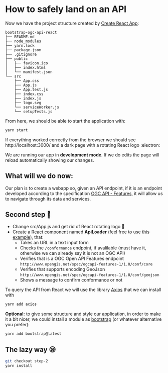 # How to safely land on an API

Now we have the project structure created by [Create React App](https://github.com/facebook/create-react-app):

```
bootstrap-ogc-api-react
├── README.md
├── node_modules
├── yarn.lock
├── package.json
├── .gitignore
├── public
│   ├── favicon.ico
│   ├── index.html
│   └── manifest.json
└── src
    ├── App.css
    ├── App.js
    ├── App.test.js
    ├── index.css
    ├── index.js
    ├── logo.svg
    └── serviceWorker.js
    └── setupTests.js
```

From here, we should be able to start the application with:

```bash
yarn start
```

If everything worked correctly from the browser we should see http://localhost:3000/ and a dark page with a rotating React logo :electron:

We are running our app in **development mode**. If we do edits the page will reload automatically showing our changes.

## What will we do now:

Our plan is to create a webapp so, given an API endpoint, if it is an endpoint developed according to the specification [OGC API - Features](http://docs.ogc.org/is/17-069r3/17-069r3.html), it will allow us to navigate through its data and services.

## Second step :rocket: 

- Change src/App.js and get rid of React rotating logo :wave:
- Create a [React component](https://reactjs.org/docs/components-and-props.html) named **ApiLoader** (feel free to use [this example](https://github.com/Luoghi-indomiti/bootstrap-ogc-api-react/blob/step-1/src/api/exampleemptycomponent.js)), that:
    - Takes an URL in a text input form
    - Checks the `/conformance` endpoint, if avalilable (must have it, otherwise we can already say it is not an OGC API)
    - Verifies that is a OGC Open API Features endpoint `http://www.opengis.net/spec/ogcapi-features-1/1.0/conf/core`
    - Verifies that supports encoding GeoJson `http://www.opengis.net/spec/ogcapi-features-1/1.0/conf/geojson`
    - Shows a message to confirm conformance or not


To query the API from React we will use the library [Axios](https://axios-http.com/docs/intro) that we can install with

```bash
yarn add axios
```

**Optional:** to give some structure and style our application, in order to make it a bit nicer, we could install a module as [bootstrap](https://react-bootstrap.github.io/) (or whatever alternative you prefer):

```bash
yarn add bootstrap@latest
```


## The lazy way :sleepy:

```bash
git checkout step-2
yarn install
```

